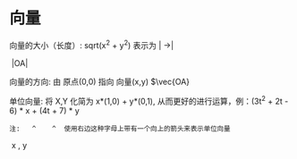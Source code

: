 # 向量



向量的大小（长度）: sqrt(x<sup>2</sup> + y<sup>2</sup>)  表示为  | →|

​                                                                         |OA|



向量的方向: 由 原点(0,0) 指向 向量(x,y)     $\vec{OA} 

单位向量: 将 X,Y 化简为 x\*(1,0) + y\*(0,1), 从而更好的进行运算，例：(3t<sup>2</sup> + 2t - 6) * x + (4t + 7) * y 

 	注:   ^    ^  使用右边这种字母上带有一个向上的箭头来表示单位向量

​		    x ,   y



